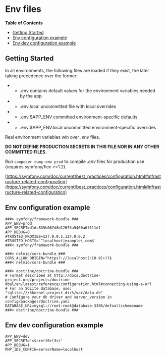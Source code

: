 # Env files

**Table of Contents**

- [Getting Started](#getting-started)
- [Env configuration example](#env-dev-configuration-example)
- [Env dev configuration example](#env-dev-configuration-example)

## Getting Started

In all environments, the following files are loaded if they exist, the later taking precedence over the former:

- * .env                contains default values for the environment variables needed by the app
- * .env.local          uncommitted file with local overrides
- * .env.$APP_ENV       committed environment-specific defaults
- * .env.$APP_ENV.local uncommitted environment-specific overrides

Real environment variables win over *.env* files.

**DO NOT DEFINE PRODUCTION SECRETS IN THIS FILE NOR IN ANY OTHER COMMITTED FILES.**

Run `composer dump-env prod` to compile *.env* files for production use (requires symfony/flex >=1.2).

[https://symfony.com/doc/current/best_practices/configuration.html#infrastructure-related-configuration](https://symfony.com/doc/current/best_practices/configuration.html#infrastructure-related-configuration)

## Env configuration example

``` .env
###> symfony/framework-bundle ###
APP_ENV=prod
APP_SECRET=d1dc839b067d8d12673a5460a6f511d1
APP_DEBUG=0
#TRUSTED_PROXIES=127.0.0.1,127.0.0.2
#TRUSTED_HOSTS='^localhost|example\.com$'
###< symfony/framework-bundle ###

###> nelmio/cors-bundle ###
CORS_ALLOW_ORIGIN=^https?://localhost(:[0-9]+)?$
###< nelmio/cors-bundle ###

###> doctrine/doctrine-bundle ###
# Format described at http://docs.doctrine-project.org/projects/doctrine-dbal/en/latest/reference/configuration.html#connecting-using-a-url
# For an SQLite database, use: "sqlite:///%kernel.project_dir%/var/data.db"
# Configure your db driver and server_version in config/packages/doctrine.yaml
DATABASE_URL=mysql://root:root@database:3306/defaultschemaname
###< doctrine/doctrine-bundle ###
```

## Env dev configuration example

``` .env
APP_ENV=dev
APP_SECRET='s$cretf0rt3st'
APP_DEBUG=1
PHP_IDE_CONFIG=serverName=localhost
```
